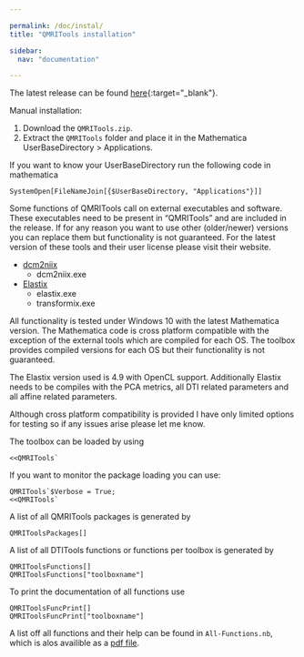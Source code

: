 ```yaml
---

permalink: /doc/instal/
title: "QMRITools installation"

sidebar:
  nav: "documentation"

---
```


The latest release can be found
[here](https://github.com/mfroeling/QMRITools/releases){:target="_blank"}.

Manual installation:
1.	Download the `QMRITools.zip`.
2.	Extract the `QMRITools` folder and place it in the Mathematica UserBaseDirectory &gt; Applications.

If you want to know your UserBaseDirectory run the following code in mathematica

`SystemOpen[FileNameJoin[{$UserBaseDirectory, "Applications"}]]`

Some functions of QMRITools call on external executables and software.
These executables need to be present in “QMRITools” and are included in
the release. If for any reason you want to use other (older/newer)
versions you can replace them but functionality is not guaranteed. For
the latest version of these tools and their user license please visit
their website.

-   [dcm2niix](https://github.com/rordenlab/dcm2niix/)
    -   dcm2niix.exe
-   [Elastix](http://elastix.isi.uu.nl/)
    -   elastix.exe
    -   transformix.exe

All functionality is tested under Windows 10 with the latest Mathematica
version. The Mathematica code is cross platform compatible with the
exception of the external tools which are compiled for each OS. The
toolbox provides compiled versions for each OS but their functionality
is not guaranteed. 

The Elastix version used is 4.9 with OpenCL support.
Additionally Elastix needs to be compiles with the PCA metrics, all DTI
related parameters and all affine related parameters.

Although cross platform compatibility is provided I have only limited
options for testing so if any issues arise please let me know.

The toolbox can be loaded by using
	
	<<QMRITools` 

If you want to monitor the package loading you can use: 
	
	QMRITools`$Verbose = True;
	<<QMRITools`

A list of all QMRITools packages is generated by

    QMRIToolsPackages[]

A list of all DTITools functions or functions per toolbox is generated
by

    QMRIToolsFunctions[]
    QMRIToolsFunctions["toolboxname"]

To print the documentation of all functions use

    QMRIToolsFuncPrint[]
    QMRIToolsFuncPrint["toolboxname"]

A list off all functions and their help can be found in
`All-Functions.nb`, which is alos availible as a [pdf file](https://github.com/mfroeling/QMRITools/releases/download/2.0/All-Functions.pdf).